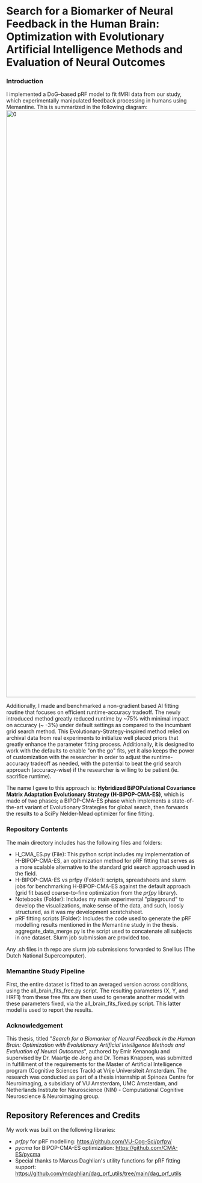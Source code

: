 # Search for a Biomarker of Neural Feedback in the Human Brain: Optimization with Evolutionary Artificial Intelligence Methods and Evaluation of Neural Outcomes
### Introduction
I implemented a DoG–based pRF model to fit fMRI data from our study, which experimentally manipulated feedback processing in humans using Memantine. This is summarized in the following diagram: 
<img width="1667" height="1558" alt="0" src="https://github.com/user-attachments/assets/35f19a46-2221-4363-9f68-8d635c6e7f95" />

Additionally, I made and benchmarked a non-gradient based AI fitting routine that focuses on efficient runtime-accuracy tradeoff. The newly introduced method greatly reduced runtime by \~75% with minimal impact on accuracy (\~ -3%) under default settings as compared to the incumbant grid search method. This Evolutionary-Strategy-inspired method relied on archival data from real experiments to initialize well placed priors that greatly enhance the parameter fitting process. Additionally, it is designed to work with the defaults to enable "on the go" fits, yet it also keeps the power of customization with the researcher in order to adjust the runtime-accuracy tradeoff as needed, with the potential to beat the grid search approach (accuracy-wise) if the researcher is willing to be patient (ie. sacrifice runtime).

The name I gave to this approach is: **Hybridized BiPOPulational Covariance Matrix Adaptation Evolutionary Strategy (H-BIPOP-CMA-ES)**, which is made of two phases; a BIPOP-CMA-ES phase which implements a state-of-the-art variant of Evolutionary Strategies for global search, then forwards the results to a SciPy Nelder-Mead optimizer for fine fitting.

### Repository Contents
The main directory includes has the following files and folders:
* H_CMA_ES.py (File): This python script includes my implementation of H-BIPOP-CMA-ES, an opitimization method for pRF fitting that serves as a more scalable alternative to the standard grid search approach used in the field.
* H-BIPOP-CMA-ES vs prfpy (Folder): scripts, spreadsheets and slurm jobs for benchmarking H-BIPOP-CMA-ES against the default approach (grid fit based coarse-to-fine optimization from the _prfpy_ library).
* Notebooks (Folder): Includes my main experimental "playground" to develop the visualizations, make sense of the data, and such, loosly structured, as it was my development scratchsheet.
* pRF fitting scripts (Folder): Includes the code used to generate the pRF modelling results mentioned in the Memantine study in the thesis. aggregate_data_merge.py is the script used to concatenate all subjects in one dataset. Slurm job submission are provided too.

Any .sh files in th repo are slurm job submissions forwarded to Snellius (The Dutch National Supercomputer).

### Memantine Study Pipeline
First, the entire dataset is fitted to an averaged version across conditions, using the all_brain_fits_free.py script. The resulting parameters (X, Y, and HRF1) from these free fits are then used to generate another model with these parameters fixed, via the all_brain_fits_fixed.py script. This latter model is used to report the results.

### Acknowledgement
This thesis, titled "_Search for a Biomarker of Neural Feedback in the Human Brain: Optimization with Evolutionary Artificial Intelligence Methods and Evaluation of Neural Outcomes_", authored by Emir Kenanoglu and supervised by Dr. Maartje de Jong and Dr. Tomas Knappen, was submitted in fulfillment of the requirements for the Master of Artificial Intelligence program (Cognitive Sciences Track) at Vrije Universiteit Amsterdam. The research was conducted as part of a thesis internship at Spinoza Centre for Neuroimaging, a subsidiary of VU Amsterdam, UMC Amsterdam, and Netherlands Institute for Neuroscience (NIN) - Computational Cognitive Neuroscience & Neuroimaging group.

## Repository References and Credits
My work was built on the following libraries:
* _prfpy_ for pRF modelling: https://github.com/VU-Cog-Sci/prfpy/
* _pycma_ for BIPOP-CMA-ES optimization: https://github.com/CMA-ES/pycma
* Special thanks to Marcus Daghlian's utility functions for pRF fitting support: https://github.com/mdaghlian/dag_prf_utils/tree/main/dag_prf_utils

